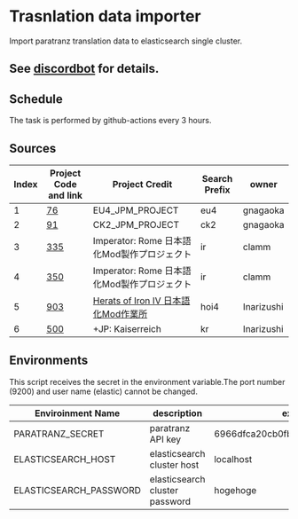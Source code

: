 # Trasnlation data importer

Import paratranz translation data to elasticsearch single cluster.

See [discordbot](https://github.com/matanki-saito/discordbot) for details.
- 
## Schedule

The task is performed by github-actions every 3 hours.

## Sources

|  Index  | Project Code and link  | Project Credit | Search Prefix | owner |
| - | - | - | - | - |
| 1 | [76](https://paratranz.cn/projects/76) | EU4_JPM_PROJECT | eu4 | gnagaoka |
| 2 | [91](https://paratranz.cn/projects/91) | CK2_JPM_PROJECT | ck2 | gnagaoka |
| 3 | [335](https://paratranz.cn/projects/335) | Imperator: Rome 日本語化Mod製作プロジェクト | ir | clamm |
| 4 | [350](https://paratranz.cn/projects/350) | Imperator: Rome 日本語化Mod製作プロジェクト | ir | clamm |
| 5 | [903](https://paratranz.cn/projects/903) | [Herats of Iron IV 日本語化Mod作業所](https://docs.google.com/spreadsheets/d/1JW4rjNH4SVspSxvh2wobucvzdVY74o0eJQoI2QGf4n8/edit#gid=476393799) | hoi4 | Inarizushi |
| 6 | [500](https://paratranz.cn/projects/500) | +JP: Kaiserreich | kr | Inarizushi |

## Environments

This script receives the secret in the environment variable.The port number (9200) and user name (elastic) cannot be changed.

| Enviroinment Name | description | example |
| - | - | - |
| PARATRANZ_SECRET | paratranz API key | 6966dfca20cb0fb18a255ad45a125bb9 |
| ELASTICSEARCH_HOST | elasticsearch cluster host | localhost |
| ELASTICSEARCH_PASSWORD | elasticsearch cluster password | hogehoge |
